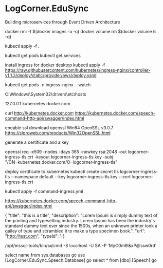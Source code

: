 # LogCorner.EduSync
Building microservices through Event Driven Architecture

docker rmi -f $(docker images -a -q)
docker volume rm $(docker volume ls -q)

kubectl apply -f .

kubectl get pods
 kubectl get services


install ingress for docker desktop
kubectl apply -f https://raw.githubusercontent.com/kubernetes/ingress-nginx/controller-v1.1.3/deploy/static/provider/aws/deploy.yaml

kubectl get pods -n ingress-nginx --watch

C:\Windows\System32\drivers\etc\hosts

127.0.0.1 kubernetes.docker.com

curl http://kubernetes.docker.com
https://kubernetes.docker.com/speech-command-http-api/swagger/index.html


eneable ssl
download openssl
Win64 OpenSSL v3.0.7
https://slproweb.com/products/Win32OpenSSL.html

generate a certificate and a key

openssl req -x509 -nodes -days 365 -newkey rsa:2048 -out logcorner-ingress-tls.crt -keyout logcorner-ingress-tls.key -subj "/CN=kubernetes.docker.com/O=logcorner-ingress-tls"

deploy certificate to kubernetes
kubectl create secret tls logcorner-ingress-tls --namespace default --key logcorner-ingress-tls.key --cert logcorner-ingress-tls.crt

<!-- kubectl create namespace docker-desktop-ingress
kubectl create secret tls logcorner-ingress-tls --namespace docker-desktop-ingress --key logcorner-ingress-tls.key --cert logcorner-ingress-tls.crt -->

kubectl apply -f command-ingress.yml

https://kubernetes.docker.com/speech-command-http-api/swagger/index.html

{
  "title": "this is a title",
  "description": "Lorem Ipsum is simply dummy text of the printing and typesetting industry. Lorem Ipsum has been the industry's standard dummy text ever since the 1500s, when an unknown printer took a galley of type and scrambled it to make a type specimen book.",
  "url": "http://test.com",
  "typeId": 1
}



/opt/mssql-tools/bin/sqlcmd -S localhost -U SA -P 'MyC0m9l&xP@ssw0rd'

select name from sys.databases
go
use [LogCorner.EduSync.Speech.Database]
go
select * from [dbo].[Speech]
go